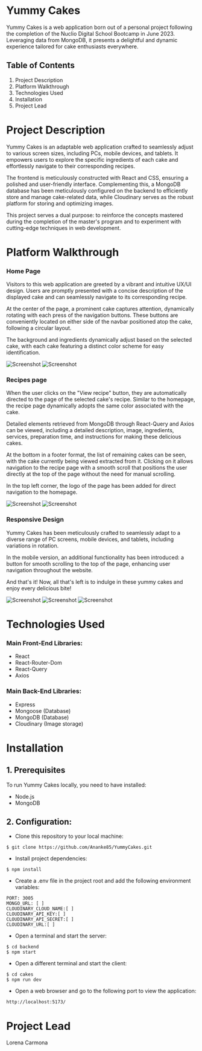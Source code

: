 # Yummy Cakes
Yummy Cakes is a web application born out of a personal project following the completion of the Nuclio Digital School Bootcamp in June 2023. Leveraging data from MongoDB, it presents a delightful and dynamic experience tailored for cake enthusiasts everywhere.

## Table of Contents

1. Project Description
2. Platform Walkthrough
3. Technologies Used
4. Installation
5. Project Lead
   
# Project Description
Yummy Cakes is an adaptable web application crafted to seamlessly adjust to various screen sizes, including PCs, mobile devices, and tablets. It empowers users to explore the specific ingredients of each cake and effortlessly navigate to their corresponding recipes.

The frontend is meticulously constructed with React and CSS, ensuring a polished and user-friendly interface. Complementing this, a MongoDB database has been meticulously configured on the backend to efficiently store and manage cake-related data, while Cloudinary serves as the robust platform for storing and optimizing images.

This project serves a dual purpose: to reinforce the concepts mastered during the completion of the master's program and to experiment with cutting-edge techniques in web development.

 

# Platform Walkthrough

### Home Page
Visitors to this web application are greeted by a vibrant and intuitive UX/UI design. Users are promptly presented with a concise description of the displayed cake and can seamlessly navigate to its corresponding recipe.

At the center of the page, a prominent cake captures attention, dynamically rotating with each press of the navigation buttons. These buttons are conveniently located on either side of the navbar positioned atop the cake, following a circular layout.

The background and ingredients dynamically adjust based on the selected cake, with each cake featuring a distinct color scheme for easy identification.


![Screenshot](./screenshot_01.png)
![Screenshot](./screenshot_02.png)


### Recipes page
When the user clicks on the "View recipe" button, they are automatically directed to the page of the selected cake's recipe. Similar to the homepage, the recipe page dynamically adopts the same color associated with the cake.

Detailed elements retrieved from MongoDB through React-Query and Axios can be viewed, including a detailed description, image, ingredients, services, preparation time, and instructions for making these delicious cakes.

At the bottom in a footer format, the list of remaining cakes can be seen, with the cake currently being viewed extracted from it. Clicking on it allows navigation to the recipe page with a smooth scroll that positions the user directly at the top of the page without the need for manual scrolling.

In the top left corner, the logo of the page has been added for direct navigation to the homepage.

![Screenshot](./screenshot_03.png)
![Screenshot](./screenshot_04.png)

### Responsive Design

Yummy Cakes has been meticulously crafted to seamlessly adapt to a diverse range of PC screens, mobile devices, and tablets, including variations in rotation.

In the mobile version, an additional functionality has been introduced: a button for smooth scrolling to the top of the page, enhancing user navigation throughout the website.

And that's it!
Now, all that's left is to indulge in these yummy cakes and enjoy every delicious bite!

![Screenshot](./screenshot_05.png)
![Screenshot](./screenshot_06.png)
![Screenshot](./screenshot_07.png)

# Technologies Used
### Main Front-End Libraries:

* React
* React-Router-Dom
* React-Query
* Axios

### Main Back-End Libraries:

* Express
* Mongoose (Database)
* MongoDB (Database)
* Cloudinary (Image storage)

# Installation
## 1. Prerequisites

To run Yummy Cakes locally, you need to have installed:
* Node.js
* MongoDB

## 2. Configuration:

* Clone this repository to your local machine:
````
$ git clone https://github.com/Ananke85/YummyCakes.git
````
* Install project dependencies:
```
$ npm install
````
* Create a .env file in the project root and add the following environment variables:
```
PORT: 3005
MONGO_URL: [ ]
CLOUDINARY_CLOUD_NAME:[ ]
CLOUDINARY_API_KEY:[ ]
CLOUDINARY_API_SECRET:[ ]
CLOUDINARY_URL:[ ]

````
* Open a terminal and start the server:
```
$ cd backend
$ npm start
````
* Open a different terminal and start the client:
```
$ cd cakes
$ npm run dev
````
* Open a web browser and go to the following port to view the application:
```
http://localhost:5173/
```

# Project Lead
Lorena Carmona
